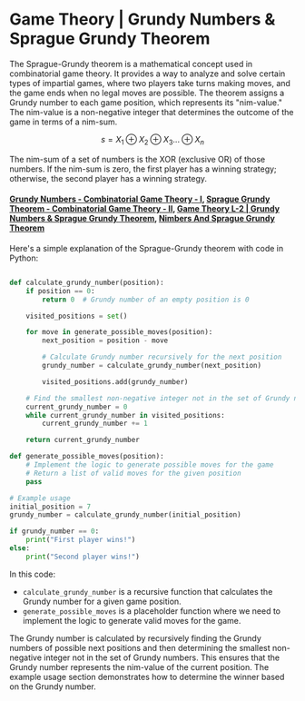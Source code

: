 # Game Theory | Grundy Numbers & Sprague Grundy Theorem

The Sprague-Grundy theorem is a mathematical concept used in combinatorial game theory. It provides a way to analyze and solve certain types of impartial games, where two players take turns making moves, and the game ends when no legal moves are possible. The theorem assigns a Grundy number to each game position, which represents its "nim-value." The nim-value is a non-negative integer that determines the outcome of the game in terms of a nim-sum.

$$ s = X_1 \oplus X_2 \oplus X_3 ... \oplus X_n  $$ 

The nim-sum of a set of numbers is the XOR (exclusive OR) of those numbers. If the nim-sum is zero, the first player has a winning strategy; otherwise, the second player has a winning strategy.

#### [Grundy Numbers - Combinatorial Game Theory - I](https://youtu.be/MboYbpE76js?si=QKhCpu5zX9nb9WLm), [Sprague Grundy Theorem - Combinatorial Game Theory - II](https://youtu.be/AbJqhMm8htw?si=ihmlMHrgETNBpVw_), [Game Theory L-2 | Grundy Numbers & Sprague Grundy Theorem](https://www.youtube.com/live/AaaEl55iK40?si=XBOoXQYwF2HDpfPb), [Nimbers And Sprague Grundy Theorem](https://www.youtube.com/live/h2ZsdmUkfMI?si=7Lq1IH9ofwQTQBiT)

Here's a simple explanation of the Sprague-Grundy theorem with code in Python:

```python

def calculate_grundy_number(position):
    if position == 0:
        return 0  # Grundy number of an empty position is 0

    visited_positions = set()

    for move in generate_possible_moves(position):
        next_position = position - move

        # Calculate Grundy number recursively for the next position
        grundy_number = calculate_grundy_number(next_position)

        visited_positions.add(grundy_number)

    # Find the smallest non-negative integer not in the set of Grundy numbers
    current_grundy_number = 0
    while current_grundy_number in visited_positions:
        current_grundy_number += 1

    return current_grundy_number

def generate_possible_moves(position):
    # Implement the logic to generate possible moves for the game
    # Return a list of valid moves for the given position
    pass

# Example usage
initial_position = 7
grundy_number = calculate_grundy_number(initial_position)

if grundy_number == 0:
    print("First player wins!")
else:
    print("Second player wins!")


```

In this code:

+ `calculate_grundy_number` is a recursive function that calculates the Grundy number for a given game position.
+ `generate_possible_moves` is a placeholder function where we need to implement the logic to generate valid moves for the game.


The Grundy number is calculated by recursively finding the Grundy numbers of possible next positions and then determining the smallest non-negative integer not in the set of Grundy numbers. This ensures that the Grundy number represents the nim-value of the current position. The example usage section demonstrates how to determine the winner based on the Grundy number.